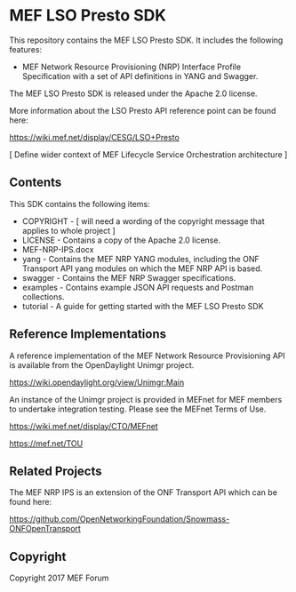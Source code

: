 # MEF LSO Presto SDK

This repository contains the MEF LSO Presto SDK. It includes the following features:

* MEF Network Resource Provisioning (NRP) Interface Profile Specification with a set of API
definitions in YANG and Swagger.

The MEF LSO Presto SDK is released under the Apache 2.0 license.

More information about the LSO Presto API reference point can be found here:

https://wiki.mef.net/display/CESG/LSO+Presto

[ Define wider context of MEF Lifecycle Service Orchestration architecture ]

## Contents

This SDK contains the following items:

* COPYRIGHT - [ will need a wording of the copyright message that applies to whole project ]
* LICENSE - Contains a copy of the Apache 2.0 license.
* MEF-NRP-IPS.docx
* yang - Contains the MEF NRP YANG modules, including the ONF Transport API yang modules on
  which the MEF NRP API is based.
* swagger - Contains the MEF NRP Swagger specifications.
* examples - Contains example JSON API requests and Postman collections.
* tutorial - A guide for getting started with the MEF LSO Presto SDK

## Reference Implementations

A reference implementation of the MEF Network Resource Provisioning API is available from the
OpenDaylight Unimgr project.

https://wiki.opendaylight.org/view/Unimgr:Main

An instance of the Unimgr project is provided in MEFnet for MEF
members to undertake integration testing. Please see the MEFnet Terms of Use.

https://wiki.mef.net/display/CTO/MEFnet

https://mef.net/TOU

## Related Projects

The MEF NRP IPS is an extension of the ONF Transport API which can be found here:

https://github.com/OpenNetworkingFoundation/Snowmass-ONFOpenTransport

## Copyright

Copyright 2017 MEF Forum
